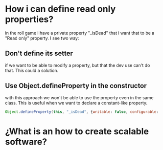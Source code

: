 # How i can define read only properties?
in the roll game i have a private property "_isDead"  that i want that to be a "Read only" property. I see two way:

## Don't define its setter
if we want to be able to modify a property, but that the dev use can't do that.  This could a solution.

## Use Object.defineProperty in the constructor
with this approach we won't be able to use the property even in the same class.
This is useful when we want to declare a constant-like property.
```js
Object.defineProperty(this, "_isDead", {writable: false, configurable: false}); in the constructor
```
# ¿What is an how to create scalable software?

